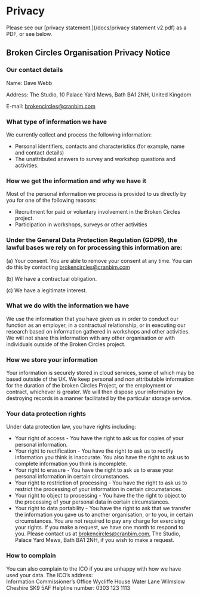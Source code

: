 # Privacy

Please see our [privacy statement.](/docs/privacy statement v2.pdf) as a PDF, or see below.

## Broken Circles Organisation Privacy Notice

### Our contact details 
Name: Dave Webb

Address: The Studio, 10 Palace Yard Mews, Bath BA1 2NH, United Kingdom

E-mail: brokencircles@cranbim.com

### What type of information we have 
We currently collect and process the following information:
 - Personal identifiers, contacts and characteristics (for example, name and contact details)
 - The unattributed answers to survey and workshop questions and activities.

### How we get the information and why we have it
Most of the personal information we process is provided to us directly by you for one of the following reasons:
 - Recruitment for paid or voluntary involvement in the Broken Circles project.
 - Participation in workshops, surveys or other activities

### Under the General Data Protection Regulation (GDPR), the lawful bases we rely on for processing this information are:
(a) Your consent. You are able to remove your consent at any time. You can do this by contacting brokencircles@cranbim.com

(b) We have a contractual obligation.

(c) We have a legitimate interest.

### What we do with the information we have
We use the information that you have given us in order to conduct our function as an employer, in a contractual relationship, or in executing our research based on information gathered in workshops and other activities. 
We will not share this information with any other organisation or with individuals outside of the Broken Circles project.

### How we store your information 
Your information is securely stored in cloud services, some of which may be based outside of the UK. 
We keep personal and non attributable information for the duration of the broken Circles Project, or the employment or contract, whichever is greater. We will then dispose your information by destroying records in a manner facilitated by the particular storage service.

### Your data protection rights
Under data protection law, you have rights including:
 - Your right of access - You have the right to ask us for copies of your personal information. 
 - Your right to rectification - You have the right to ask us to rectify information you think is inaccurate. You also have the right to ask us to complete information you think is incomplete. 
 - Your right to erasure - You have the right to ask us to erase your personal information in certain circumstances. 
 - Your right to restriction of processing - You have the right to ask us to restrict the processing of your information in certain circumstances. 
 - Your right to object to processing - You have the the right to object to the processing of your personal data in certain circumstances.
 - Your right to data portability - You have the right to ask that we transfer the information you gave us to another organisation, or to you, in certain circumstances.
You are not required to pay any charge for exercising your rights. If you make a request, we have one month to respond to you.
Please contact us at brokencircles@cranbim.com, The Studio, Palace Yard Mews, Bath BA1 2NH, if you wish to make a request.



### How to complain
You can also complain to the ICO if you are unhappy with how we have used your data.
The ICO’s address:            
Information Commissioner’s Office
Wycliffe House
Water Lane
Wilmslow
Cheshire
SK9 5AF
Helpline number: 0303 123 1113
